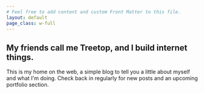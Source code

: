 ```yaml
---
# Feel free to add content and custom Front Matter to this file.
layout: default
page_class: w-full
---
```


## My friends call me Treetop, and I build internet things.

This is my home on the web, a simple blog to tell you a little about myself and what I'm doing. Check back in regularly for new posts and an upcoming portfolio section.  


